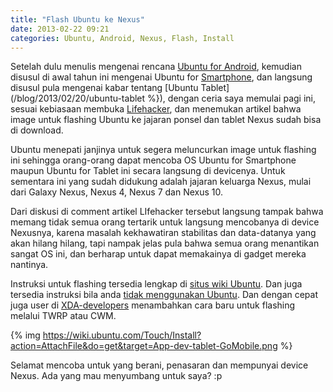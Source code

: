 ```yaml
---
title: "Flash Ubuntu ke Nexus"
date: 2013-02-22 09:21
categories: Ubuntu, Android, Nexus, Flash, Install
---
```


Setelah dulu menulis mengenai rencana [Ubuntu for Android](/blog/2012/09/22/ubuntu-for-android), kemudian disusul di awal tahun ini mengenai Ubuntu for [Smartphone](/blog/2013/01-11/ubuntu-for-smartphone), dan langsung disusul pula mengenai kabar tentang [Ubuntu Tablet](/blog/2013/02/20/ubuntu-tablet %}), dengan ceria saya memulai pagi ini, sesuai kebiasaan membuka [Lifehacker][1], dan menemukan artikel bahwa image untuk flashing Ubuntu ke jajaran ponsel dan tablet Nexus sudah bisa di download.
<!--more-->
Ubuntu menepati janjinya untuk segera meluncurkan image untuk flashing ini sehingga orang-orang dapat mencoba OS Ubuntu for Smartphone maupun Ubuntu for Tablet ini secara langsung di devicenya. Untuk sementara ini yang sudah didukung adalah jajaran keluarga Nexus, mulai dari Galaxy Nexus, Nexus 4, Nexus 7 dan Nexus 10.

Dari diskusi di comment artikel LIfehacker tersebut langsung tampak bahwa memang tidak semua orang tertarik untuk langsung mencobanya di device Nexusnya, karena masalah kekhawatiran stabilitas dan data-datanya yang akan hilang hilang, tapi nampak jelas pula bahwa semua orang menantikan sangat OS ini, dan berharap untuk dapat memakainya di gadget mereka nantinya.

Instruksi untuk flashing tersedia lengkap di [situs wiki Ubuntu][2]. Dan juga tersedia instruksi bila anda [tidak menggunakan Ubuntu][3]. Dan dengan cepat juga user di [XDA-developers][4] menambahkan cara baru untuk flashing melalui TWRP atau CWM.

{% img https://wiki.ubuntu.com/Touch/Install?action=AttachFile&do=get&target=App-dev-tablet-GoMobile.png %}

Selamat mencoba untuk yang berani, penasaran dan mempunyai device Nexus. Ada yang mau menyumbang untuk saya? :p

[1]: http://lifehacker.com/5986004/install-the-ubuntu-touch-preview-on-your-nexus-phone-or-tablet
[2]: https://wiki.ubuntu.com/Touch/Install?action=show&redirect=TouchInstallProcess
[3]: https://lists.launchpad.net/ubuntu-phone/msg00211.html
[4]: http://forum.xda-developers.com/showthread.php?t=2149705
